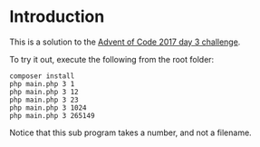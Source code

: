 # Introduction

This is a solution to the [Advent of Code 2017 day 3 challenge](http://adventofcode.com/2017/day/3).

To try it out, execute the following from the root folder:

```shell
composer install
php main.php 3 1
php main.php 3 12
php main.php 3 23
php main.php 3 1024
php main.php 3 265149
```

Notice that this sub program takes a number, and not a filename.